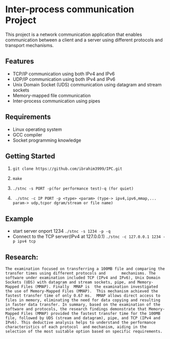 # Inter-process communication Project

This project is a network communication application that enables communication between a client and a server using different protocols and transport mechanisms.

## Features

- TCP/IP communication using both IPv4 and IPv6
- UDP/IP communication using both IPv4 and IPv6
- Unix Domain Socket (UDS) communication using datagram and stream sockets
- Memory-mapped file communication
- Inter-process communication using pipes

## Requirements

- Linux operating system
- GCC compiler
- Socket programming knowledge

## Getting Started

1) ` git clone https://github.com/ibrahim3999/IPC.git `
   
2) ` make ` 
   
3) ` ./stnc -s PORT -p(for performance test)-q (for quiet) `
  
4) `  ./stnc -c IP PORT -p <type> <param> (type-> ipv4,ipv6,mmap,... param-> udp,tcpor dgram/stream or file name) `
   
 ## Example
 * start server onport 1234 ` ./stnc -s 1234 -p -q `
 * Connect to the TCP server(IPv4 at 127.0.0.1) ` ./stnc -c 127.0.0.1 1234 -p ipv4 tcp `
   
   
## Research:
` The examination focused on transferring a 100MB file and comparing the transfer times using different protocols and       mechanisms. The software under examination included TCP (IPv4 and IPv6),
Unix Domain Sockets (UDS) with datagram and stream sockets,
pipe, and Memory-Mapped Files (MMAP).
Finally  MMAP is  the examination investigated the use of Memory-Mapped Files (MMAP). 
This mechanism achieved the fastest transfer time of only 0.67 ms. 
MMAP allows direct access to files in memory, eliminating the need for data copying and resulting in faster data transfer.
In summary, based on the examination of the software and protocols, the research findings demonstrate that Memory-Mapped Files (MMAP) provided the fastest transfer time for the 100MB file, followed by UDS (stream and datagram), pipe, and TCP (IPv4 and IPv6).
This deductive analysis helps to understand the performance characteristics of each protocol 
and mechanism, aiding in the selection of the most suitable option based on specific requirements. `
